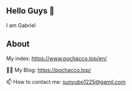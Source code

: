## Hello Guys 👋

I am Gabriel


## About

My index: https://www.pochacco.top/en/

👨‍💻 My Blog: https://pochacco.top/

📫 How to contact me: [sunyubo1225@gamil.com](mailto:sunyubo1225@gmail.com)
